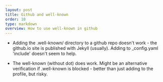 ```yaml
---
layout: post
title: Github and well-known
order: 10
type: markdown
overview: How to use well-known in github
---
```


- Adding the .well-known/ directory to a github repo doesn't work - the github.io site is 
published with Jekyll (usually). Adding to _config.yaml 'include' doesn't seem to help.

- The well-known (without dot) does work. Might be an alternative verification if .well-known is blocked - better than just adding to the profile, but risky.



